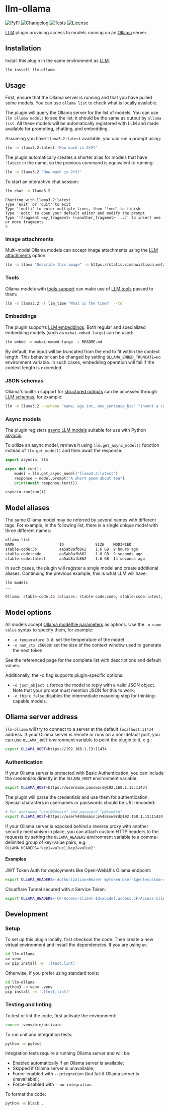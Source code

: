 # llm-ollama

[![PyPI](https://img.shields.io/pypi/v/llm-ollama.svg)](https://pypi.org/project/llm-ollama/)
[![Changelog](https://img.shields.io/github/v/release/taketwo/llm-ollama?include_prereleases&label=changelog)](https://github.com/taketwo/llm-ollama/releases)
[![Tests](https://github.com/taketwo/llm-ollama/actions/workflows/test.yml/badge.svg)](https://github.com/taketwo/llm-ollama/actions/workflows/test.yml)
[![License](https://img.shields.io/badge/license-Apache%202.0-blue.svg)](https://github.com/taketwo/llm-ollama/blob/main/LICENSE)

[LLM](https://llm.datasette.io/) plugin providing access to models running on an [Ollama](https://ollama.ai) server.

## Installation

Install this plugin in the same environment as [LLM](https://llm.datasette.io/).

```bash
llm install llm-ollama
```

## Usage

First, ensure that the Ollama server is running and that you have pulled some models. You can use `ollama list` to check what is locally available.

The plugin will query the Ollama server for the list of models. You can use `llm ollama models` to see the list; it should be the same as output by `ollama list`. All these models will be automatically registered with LLM and made available for prompting, chatting, and embedding.

Assuming you have `llama3.2:latest` available, you can run a prompt using:

```bash
llm -m llama3.2:latest 'How much is 2+2?'
```

The plugin automatically creates a shorter alias for models that have `:latest` in the name, so the previous command is equivalent to running:

```bash
llm -m llama3.2 'How much is 2+2?'
```

To start an interactive chat session:

```bash
llm chat -m llama3.2
```
```
Chatting with llama3.2:latest
Type 'exit' or 'quit' to exit
Type '!multi' to enter multiple lines, then '!end' to finish
Type '!edit' to open your default editor and modify the prompt
Type '!fragment <my_fragment> [<another_fragment> ...]' to insert one or more fragments
>
```

### Image attachments

Multi-modal Ollama models can accept image attachments using the [LLM attachments](https://llm.datasette.io/en/stable/usage.html#attachments) option:

```bash
llm -m llava "Describe this image" -a https://static.simonwillison.net/static/2024/pelicans.jpg
```

### Tools

Ollama models with [tools support](https://ollama.com/search?c=tools) can make use of [LLM tools](https://llm.datasette.io/en/stable/tools.html) passed to them:

```bash
llm -m llama3.2 -T llm_time 'What is the time?' --td
```

### Embeddings

The plugin supports [LLM embeddings](https://llm.datasette.io/en/stable/embeddings/cli.html). Both regular and specialized embedding models (such as `mxbai-embed-large`) can be used:

```bash
llm embed -m mxbai-embed-large -i README.md
```

By default, the input will be truncated from the end to fit within the context length. This behavior can be changed by setting `OLLAMA_EMBED_TRUNCATE=no` environment variable. In such cases, embedding operation will fail if the context length is exceeded.

### JSON schemas

Ollama's built-in support for [structured outputs](https://ollama.com/blog/structured-outputs) can be accessed through [LLM schemas](https://llm.datasette.io/en/stable/schemas.html), for example:

```bash
llm -m llama3.2 --schema "name, age int, one_sentence_bio" "invent a cool dog"
```

### Async models

The plugin registers [async LLM models](https://llm.datasette.io/en/stable/python-api.html#async-models) suitable for use with Python [asyncio](https://docs.python.org/3/library/asyncio.html).

To utilize an async model, retrieve it using `llm.get_async_model()` function instead of `llm.get_model()` and then await the response:

```python
import asyncio, llm

async def run():
    model = llm.get_async_model("llama3.2:latest")
    response = model.prompt("A short poem about tea")
    print(await response.text())

asyncio.run(run())
```

## Model aliases

The same Ollama model may be referred by several names with different tags. For example, in the following list, there is a single unique model with three different names:

```bash
ollama list
NAME                    ID              SIZE    MODIFIED
stable-code:3b          aa5ab8afb862    1.6 GB  9 hours ago
stable-code:code        aa5ab8afb862    1.6 GB  9 seconds ago
stable-code:latest      aa5ab8afb862    1.6 GB  14 seconds ago
```

In such cases, the plugin will register a single model and create additional aliases. Continuing the previous example, this is what LLM will have:

```bash
llm models
...

Ollama: stable-code:3b (aliases: stable-code:code, stable-code:latest, stable-code)
```

## Model options

All models accept [Ollama modelfile parameters](https://github.com/ollama/ollama/blob/main/docs/modelfile.md#parameter) as options. Use the `-o name value` syntax to specify them, for example:

- `-o temperature 0.8`: set the temperature of the model
- `-o num_ctx 256000`: set the size of the context window used to generate the next token

See the referenced page for the complete list with descriptions and default values.

Additionally, the -o flag supports plugin-specific options:

- `-o json_object 1` forces the model to reply with a valid JSON object. Note that your prompt must mention JSON for this to work;
- `-o think false` disables the intermediate reasoning step for thinking-capable models.

## Ollama server address

`llm-ollama` will try to connect to a server at the default `localhost:11434` address. If your Ollama server is remote or runs on a non-default port, you can use `OLLAMA_HOST` environment variable to point the plugin to it, e.g.:

```bash
export OLLAMA_HOST=https://192.168.1.13:11434
```

### Authentication

If your Ollama server is protected with Basic Authentication, you can include the credentials directly in the `OLLAMA_HOST` environment variable:

```bash
export OLLAMA_HOST=https://username:password@192.168.1.13:11434
```

The plugin will parse the credentials and use them for authentication. Special characters in usernames or passwords should be URL-encoded:

```bash
# For username "user@domain" and password "p@ssw0rd"
export OLLAMA_HOST=https://user%40domain:p%40ssw0rd@192.168.1.13:11434
```

If your Ollama server is exposed behind a reverse proxy with another security mechanism in place, you can attach custom HTTP headers to the requests by setting the `OLLAMA_HEADERS` environment variable to a comma-delimited group of key-value pairs, e.g. `OLLAMA_HEADERS='key1=value1,key2=value2'`.

#### Examples

JWT Token Auth for deployments like Open-WebUI's Ollama endpoint:

```bash
export OLLAMA_HEADERS='Authorization=Bearer mytoken,User-Agent=custom-client'
```

Cloudflare Tunnel secured with a Service Token:

```bash
export OLLAMA_HEADERS='CF-Access-Client-Id=abcdef.access,CF-Access-Client-Secret=123456789'
```

## Development

### Setup

To set up this plugin locally, first checkout the code. Then create a new virtual environment and install the dependencies. If you are using `uv`:

```bash
cd llm-ollama
uv venv
uv pip install -e '.[test,lint]'
```

Otherwise, if you prefer using standard tools:

```bash
cd llm-ollama
python3 -m venv .venv
pip install -e '.[test,lint]'
```

### Testing and linting

To test or lint the code, first activate the environment:

```bash
source .venv/bin/activate
```

To run unit and integration tests:

```bash
python -m pytest
```

Integration tests require a running Ollama server and will be:
- Enabled automatically if an Ollama server is available;
- Skipped if Ollama server is unavailable;
- Force-enabled with `--integration` (but fail if Ollama server is unavailable);
- Force-disabled with `--no-integration`.

To format the code:

```bash
python -m black .
```
